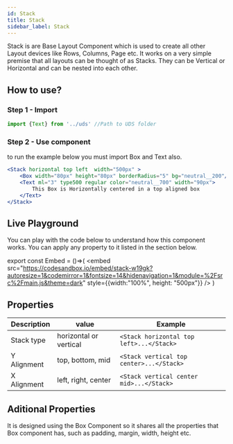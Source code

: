 ```yaml
---
id: Stack
title: Stack
sidebar_label: Stack
---
```

Stack is are Base Layout Component which is used to create all other Layout devices like Rows, Columns, Page etc. It works on a very simple premise that all layouts can be thought of as Stacks. They can be Vertical or Horizontal and can be nested into each other.



## How to use?
### Step 1 - Import 

```jsx 
import {Text} from '../uds' //Path to UDS folder

```
### Step 2 - Use component
to run the example below you must import Box and Text also.


```jsx  {1}
<Stack horizontal top left  width="500px" >
    <Box width="80px" height="80px" borderRadius="5" bg="neutral__200"/> 
    <Text ml="3" type500 regular color="neutral__700" width="90px">
        This Box is Horizontally centered in a top aligned box
    </Text>      
</Stack>
```


## Live Playground
You can play with the code below to understand how this component works. You can apply any property to it listed in the section below.

export const Embed = ()=>(
    <embed
     src="https://codesandbox.io/embed/stack-w19gk?autoresize=1&codemirror=1&fontsize=14&hidenavigation=1&module=%2Fsrc%2Fmain.js&theme=dark"
     style={{width:"100%", height: "500px"}}
   />
)

<Embed />

## Properties


|      Description          | value | Example|
|--------------------------------|-------|--------|
| Stack type| horizontal or vertical | ```<Stack horizontal top left>...</Stack>```|
| Y Alignment  | top, bottom, mid|```<Stack vertical top center>...</Stack>```|
| X Alignment  | left, right, center|```<Stack vertical center mid>...</Stack>```|


## Aditional Properties

It is designed using the Box Component so it shares all the properties that Box component has, such as padding, margin, width, height etc.








